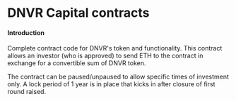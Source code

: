 # DNVR Capital contracts

#### Introduction

Complete contract code for DNVR's token and functionality. This contract allows an investor (who is approved) to send ETH to the contract in exchange for a convertible sum of DNVR token. 

The contract can be paused/unpaused to allow specific times of investment only. A lock period of 1 year is in place that kicks in after closure of first round raised.
